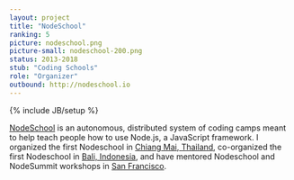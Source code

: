 ```yaml
---
layout: project
title: "NodeSchool"
ranking: 5
picture: nodeschool.png
picture-small: nodeschool-200.png
status: 2013-2018
stub: "Coding Schools"
role: "Organizer"
outbound: http://nodeschool.io
---
```

{% include JB/setup %}

[NodeSchool](http://nodeschool.io) is an autonomous, distributed system of coding camps meant to help teach people how to use Node.js, a JavaScript framework. I organized the first Nodeschool in <a href="http://nodeschool.io/chiang-mai/">Chiang Mai, Thailand</a>, co-organized the first Nodeschool in <a href="http://nodeschool.io/bali/">Bali, Indonesia</a>, and have mentored Nodeschool and NodeSummit workshops in <a href="http://nodeschool.io/sanfrancisco">San Francisco</a>.